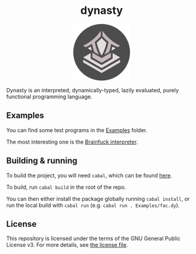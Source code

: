 <div align="center">
  <h1>dynasty</h1>

  <img src="Assets/Logo.png" alt="Dynasty Logo" width="150" height="150"/>
</div>

Dynasty is an interpreted, dynamically-typed, lazily evaluated, purely functional programming language.

## Examples

You can find some test programs in the [Examples](Examples) folder.

The most interesting one is the [Brainfuck interpreter](Examples/BF/bf.dy).

## Building & running

To build the project, you will need `cabal`, which can be found [here](https://www.haskell.org/platform/).

To build, run `cabal build` in the root of the repo.

You can then either install the package globally running `cabal install`, or run the local build with `cabal run` (e.g. `cabal run . Examples/fac.dy`).

## License

This repository is licensed under the terms of the GNU General Public License v3.
For more details, see [the license file](LICENSE.txt).

